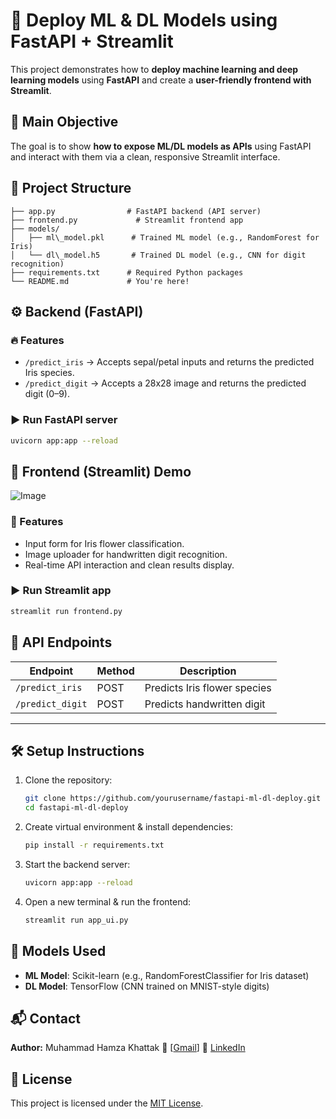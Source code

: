# 🚀 Deploy ML & DL Models using FastAPI + Streamlit

This project demonstrates how to **deploy machine learning and deep learning models** using **FastAPI** and create a **user-friendly frontend with Streamlit**.

## 📌 Main Objective

The goal is to show **how to expose ML/DL models as APIs** using FastAPI and interact with them via a clean, responsive Streamlit interface.

## 📂 Project Structure

```
├── app.py                # FastAPI backend (API server)
├── frontend.py             # Streamlit frontend app
├── models/
│   ├── ml\_model.pkl      # Trained ML model (e.g., RandomForest for Iris)
│   └── dl\_model.h5       # Trained DL model (e.g., CNN for digit recognition)
├── requirements.txt      # Required Python packages
└── README.md             # You're here!
````

## ⚙️ Backend (FastAPI)

### 🔥 Features
- `/predict_iris` → Accepts sepal/petal inputs and returns the predicted Iris species.
- `/predict_digit` → Accepts a 28x28 image and returns the predicted digit (0–9).

### ▶️ Run FastAPI server

```bash
uvicorn app:app --reload
````

## 🎨 Frontend (Streamlit) Demo 
![Image](https://github.com/user-attachments/assets/f001f95c-b879-4e3f-82b1-5d31fa89aa05)

### 🧠 Features

* Input form for Iris flower classification.
* Image uploader for handwritten digit recognition.
* Real-time API interaction and clean results display.

### ▶️ Run Streamlit app

```bash
streamlit run frontend.py
```

## 🔗 API Endpoints

| Endpoint         | Method | Description                  |
| ---------------- | ------ | ---------------------------- |
| `/predict_iris`  | POST   | Predicts Iris flower species |
| `/predict_digit` | POST   | Predicts handwritten digit   |

---

## 🛠️ Setup Instructions

1. Clone the repository:

   ```bash
   git clone https://github.com/yourusername/fastapi-ml-dl-deploy.git
   cd fastapi-ml-dl-deploy
   ```

2. Create virtual environment & install dependencies:

   ```bash
   pip install -r requirements.txt
   ```

3. Start the backend server:

   ```bash
   uvicorn app:app --reload
   ```

4. Open a new terminal & run the frontend:

   ```bash
   streamlit run app_ui.py
   ```

## 🧠 Models Used

* **ML Model**: Scikit-learn (e.g., RandomForestClassifier for Iris dataset)
* **DL Model**: TensorFlow (CNN trained on MNIST-style digits)

## 📬 Contact

**Author:** Muhammad Hamza Khattak
📧 [[Gmail](mailto:mr.hamxa942@gmail.com)]
🔗 [LinkedIn](https://linkedin.com/in/muhammad-hamza-khattak/)

## 📝 License

This project is licensed under the [MIT License](LICENSE).
